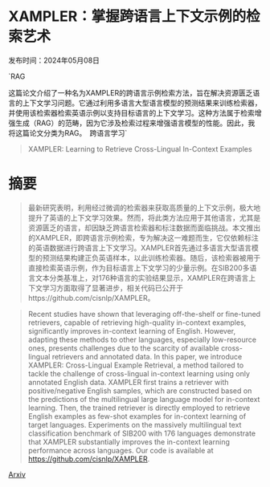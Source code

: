 # XAMPLER：掌握跨语言上下文示例的检索艺术

发布时间：2024年05月08日

`RAG

这篇论文介绍了一种名为XAMPLER的跨语言示例检索方法，旨在解决资源匮乏语言的上下文学习问题。它通过利用多语言大型语言模型的预测结果来训练检索器，并使用该检索器检索英语示例以支持目标语言的上下文学习。这种方法属于检索增强生成（RAG）的范畴，因为它涉及检索过程来增强语言模型的性能。因此，我将这篇论文分类为RAG。` `跨语言学习`

> XAMPLER: Learning to Retrieve Cross-Lingual In-Context Examples

# 摘要

> 最新研究表明，利用经过微调的检索器来获取高质量的上下文示例，极大地提升了英语的上下文学习效果。然而，将此类方法应用于其他语言，尤其是资源匮乏的语言，却因缺乏跨语言检索器和标注数据而面临挑战。本文推出的XAMPLER，即跨语言示例检索，专为解决这一难题而生，它仅依赖标注的英语数据进行跨语言上下文学习。XAMPLER首先通过多语言大型语言模型的预测结果构建正负英语样本，以此训练检索器。随后，该检索器被用于直接检索英语示例，作为目标语言上下文学习的少量示例。在SIB200多语言文本分类基准上，对176种语言的实验结果显示，XAMPLER在跨语言上下文学习方面取得了显著进步，相关代码已公开于https://github.com/cisnlp/XAMPLER。

> Recent studies have shown that leveraging off-the-shelf or fine-tuned retrievers, capable of retrieving high-quality in-context examples, significantly improves in-context learning of English. However, adapting these methods to other languages, especially low-resource ones, presents challenges due to the scarcity of available cross-lingual retrievers and annotated data. In this paper, we introduce XAMPLER: Cross-Lingual Example Retrieval, a method tailored to tackle the challenge of cross-lingual in-context learning using only annotated English data. XAMPLER first trains a retriever with positive/negative English samples, which are constructed based on the predictions of the multilingual large language model for in-context learning. Then, the trained retriever is directly employed to retrieve English examples as few-shot examples for in-context learning of target languages. Experiments on the massively multilingual text classification benchmark of SIB200 with 176 languages demonstrate that XAMPLER substantially improves the in-context learning performance across languages. Our code is available at https://github.com/cisnlp/XAMPLER.

[Arxiv](https://arxiv.org/abs/2405.05116)